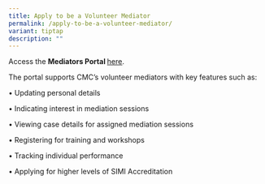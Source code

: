 ```yaml
---
title: Apply to be a Volunteer Mediator
permalink: /apply-to-be-a-volunteer-mediator/
variant: tiptap
description: ""
---
```

<p>Access the <strong>Mediators Portal </strong><a href="https://chatgpt.com/c/0ebeb4e7-58b4-4788-aae9-51727a3f6945" rel="noopener noreferrer nofollow" target="_blank"><u>here</u></a>.</p>
<p></p>
<p>The portal supports CMC’s volunteer mediators with key features such as:</p>
<p>• Updating personal details</p>
<p></p>
<p>• Indicating interest in mediation sessions</p>
<p></p>
<p>• Viewing case details for assigned mediation sessions</p>
<p></p>
<p>• Registering for training and workshops</p>
<p></p>
<p>• Tracking individual performance</p>
<p></p>
<p>• Applying for higher levels of SIMI Accreditation</p>
